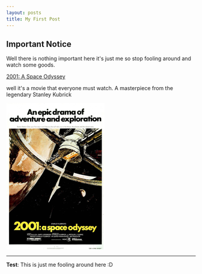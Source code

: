 ```yaml
---
layout: posts
title: My First Post
---
```


## Important Notice
Well there is nothing important here
it's just me
so stop fooling around and watch some goods.


[2001: A Space Odyssey](https://www.imdb.com/title/tt0062622/)

well it's a movie that everyone must watch.
A masterpiece from the legendary Stanley Kubrick



![alt text](../assets/images/2001_A_Space_Odyssey_(1968).png "Movie Poster")

---
**Test**: This is just me fooling around here :D
